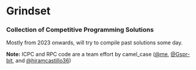 # Grindset

### Collection of Competitive Programming Solutions

Mostly from 2023 onwards, will try to compile past solutions some day.

**Note:** ICPC and RPC code are a team effort by camel_case ([@me](https://github.com/MikelBarajas38), [@Gspr-bit](https://github.com/Gspr-bit), and [@hiramcastillo36](https://github.com/hiramcastillo36))
